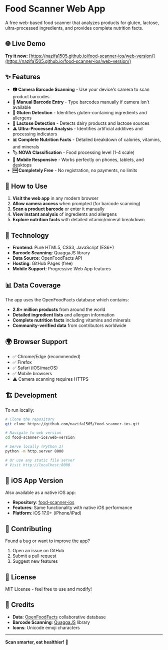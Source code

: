 # Food Scanner Web App

A free web-based food scanner that analyzes products for gluten, lactose, ultra-processed ingredients, and provides complete nutrition facts.

## 🌐 Live Demo

**Try it now:** [https://nazifa1505.github.io/food-scanner-ios/web-version/](https://nazifa1505.github.io/food-scanner-ios/web-version/)

## ✨ Features

- **📷 Camera Barcode Scanning** - Use your device's camera to scan product barcodes
- **📝 Manual Barcode Entry** - Type barcodes manually if camera isn't available
- **🌾 Gluten Detection** - Identifies gluten-containing ingredients and allergens
- **🥛 Lactose Detection** - Detects dairy products and lactose sources
- **⚠️ Ultra-Processed Analysis** - Identifies artificial additives and processing indicators
- **📊 Complete Nutrition Facts** - Detailed breakdown of calories, vitamins, and minerals
- **🏷️ NOVA Classification** - Food processing level (1-4 scale)
- **📱 Mobile Responsive** - Works perfectly on phones, tablets, and desktops
- **🆓 Completely Free** - No registration, no payments, no limits

## 🚀 How to Use

1. **Visit the web app** in any modern browser
2. **Allow camera access** when prompted (for barcode scanning)
3. **Scan a product barcode** or enter it manually
4. **View instant analysis** of ingredients and allergens
5. **Explore nutrition facts** with detailed vitamin/mineral breakdown

## 🔧 Technology

- **Frontend**: Pure HTML5, CSS3, JavaScript (ES6+)
- **Barcode Scanning**: QuaggaJS library
- **Data Source**: OpenFoodFacts API
- **Hosting**: GitHub Pages (free)
- **Mobile Support**: Progressive Web App features

## 📊 Data Coverage

The app uses the OpenFoodFacts database which contains:
- **2.8+ million products** from around the world
- **Detailed ingredient lists** and allergen information
- **Complete nutrition facts** including vitamins and minerals
- **Community-verified data** from contributors worldwide

## 🌍 Browser Support

- ✅ Chrome/Edge (recommended)
- ✅ Firefox
- ✅ Safari (iOS/macOS)
- ✅ Mobile browsers
- ⚠️ Camera scanning requires HTTPS

## 🏗️ Development

To run locally:

```bash
# Clone the repository
git clone https://github.com/nazifa1505/food-scanner-ios.git

# Navigate to web version
cd food-scanner-ios/web-version

# Serve locally (Python 3)
python -m http.server 8000

# Or use any static file server
# Visit http://localhost:8000
```

## 📱 iOS App Version

Also available as a native iOS app:
- **Repository**: [food-scanner-ios](https://github.com/nazifa1505/food-scanner-ios)
- **Features**: Same functionality with native iOS performance
- **Platform**: iOS 17.0+ (iPhone/iPad)

## 🤝 Contributing

Found a bug or want to improve the app?
1. Open an issue on GitHub
2. Submit a pull request
3. Suggest new features

## 📄 License

MIT License - feel free to use and modify!

## 🙏 Credits

- **Data**: [OpenFoodFacts](https://world.openfoodfacts.org/) collaborative database
- **Barcode Scanning**: [QuaggaJS](https://serratus.github.io/quaggaJS/) library
- **Icons**: Unicode emoji characters

---

**Scan smarter, eat healthier! 🍎**